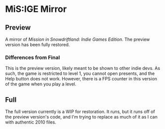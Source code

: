 # MiS:IGE Mirror

## Preview
A mirror of *Mission in Snowdriftland: Indie Games Edition*. The preview version has been fully restored.

### Differences from Final
This is the preview version, likely meant to be shown to other indie devs. As such, the game is restricted to level 1, you cannot open presents, and the Help button does not work.
However, there is a FPS counter in this version of the game when you play a level.

## Full

The full version currently is a WIP for restoration. It runs, but it runs off of the preview version's code, and I'm trying to replace as much of it as I can with authentic 2010 files.
